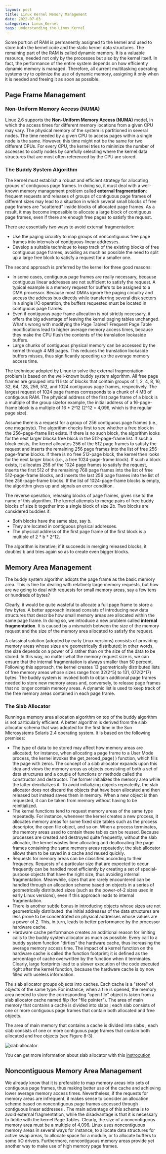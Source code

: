 ```yaml
---
layout: post
title: Linux Kernel Memory Management
date: 2022-07-03
categories: Linux_Kernel
tags: Understanding_the_Linux_Kernel
---
```


Some portion of RAM is permanently assigned to the kernel and used to store both the kernel code and the static kernel data structures. The remaining part of the RAM is called dynamic memory. It is a valuable resource, needed not only by the processes but also by the kernel itself. In fact, the performance of the entire system depends on how efficiently dynamic memory is managed. Therefore, all current multitasking operating systems try to optimize the use of dynamic memory, assigning it only when it is needed and freeing it as soon as possible.

## Page Frame Management

### Non-Uniform Memory Access (NUMA)

Linux 2.6 supports the **Non-Uniform Memory Access (NUMA)** model, in which the access times for different memory locations from a given CPU may vary. The physical memory of the system is partitioned in several nodes. The time needed by a given CPU to access pages within a single node is the same. However, this time might not be the same for two different CPUs. For every CPU, the kernel tries to minimize the number of accesses to costly nodes by carefully selecting where the kernel data structures that are most often referenced by the CPU are stored.

### The Buddy System Algorithm

The kernel must establish a robust and efficient strategy for allocating groups of contiguous page frames. In doing so, it must deal with a well-known memory management problem called **external fragmentation**: frequent requests and releases of groups of contiguous page frames of different sizes may lead to a situation in which several small blocks of free page frames are "scattered" inside blocks of allocated page frames. As a result, it may become impossible to allocate a large block of contiguous page frames, even if there are enough free pages to satisfy the request.

There are essentially two ways to avoid external fragmentation:

* Use the paging circuitry to map groups of noncontiguous free page frames into intervals of contiguous linear addresses.
* Develop a suitable technique to keep track of the existing blocks of free contiguous page frames, avoiding as much as possible the need to split up a large free block to satisfy a request for a smaller one.

The second approach is preferred by the kernel for three good reasons:

* In some cases, contiguous page frames are really necessary, because contiguous linear addresses are not sufficient to satisfy the request. A typical example is a memory request for buffers to be assigned to a DMA processor. Because most DMAs ignore the paging circuitry and access the address bus directly while transferring several disk sectors in a single I/O operation, the buffers requested must be located in contiguous page frames.
* Even if contiguous page frame allocation is not strictly necessary, it offers the big advantage of leaving the kernel paging tables unchanged. What's wrong with modifying the Page Tables? Frequent Page Table modifications lead to higher average memory access times, because they make the CPU flush the contents of the translation lookaside buffers.
* Large chunks of contiguous physical memory can be accessed by the kernel through 4 MB pages. This reduces the translation lookaside buffers misses, thus significantly speeding up the average memory access time.

The technique adopted by Linux to solve the external fragmentation problem is based on the well-known buddy system algorithm. All free page frames are grouped into 11 lists of blocks that contain groups of 1, 2, 4, 8, 16, 32, 64, 128, 256, 512, and 1024 contiguous page frames, respectively. The largest request of 1024 page frames corresponds to a chunk of 4 MB of contiguous RAM. The physical address of the first page frame of a block is a multiple of the group sizefor example, the initial address of a 16-page-frame block is a multiple of 16 * 2^12 (2^12 = 4,096, which is the regular page size).

Assume there is a request for a group of 256 contiguous page frames (i.e., one megabyte). The algorithm checks first to see whether a free block in the 256-page-frame list exists. If there is no such block, the algorithm looks for the next larger blocka free block in the 512-page-frame list. If such a block exists, the kernel allocates 256 of the 512 page frames to satisfy the request and inserts the remaining 256 page frames into the list of free 256-page-frame blocks. If there is no free 512-page block, the kernel then looks for the next larger block (i.e., a free 1024-page-frame block). If such a block exists, it allocates 256 of the 1024 page frames to satisfy the request, inserts the first 512 of the remaining 768 page frames into the list of free 512-page-frame blocks, and inserts the last 256 page frames into the list of free 256-page-frame blocks. If the list of 1024-page-frame blocks is empty, the algorithm gives up and signals an error condition.

The reverse operation, releasing blocks of page frames, gives rise to the name of this algorithm. The kernel attempts to merge pairs of free buddy blocks of size b together into a single block of size 2b. Two blocks are considered buddies if:

* Both blocks have the same size, say b.
* They are located in contiguous physical addresses.
* The physical address of the first page frame of the first block is a multiple of 2 \* b \* 2^12.

The algorithm is iterative; if it succeeds in merging released blocks, it doubles b and tries again so as to create even bigger blocks.

## Memory Area Management

The buddy system algorithm adopts the page frame as the basic memory area. This is fine for dealing with relatively large memory requests, but how are we going to deal with requests for small memory areas, say a few tens or hundreds of bytes?

Clearly, it would be quite wasteful to allocate a full page frame to store a few bytes. A better approach instead consists of introducing new data structures that describe how small memory areas are allocated within the same page frame. In doing so, we introduce a new problem called **internal fragmentation**. It is caused by a mismatch between the size of the memory request and the size of the memory area allocated to satisfy the request.

A classical solution (adopted by early Linux versions) consists of providing memory areas whose sizes are geometrically distributed; in other words, the size depends on a power of 2 rather than on the size of the data to be stored. In this way, no matter what the memory request size is, we can ensure that the internal fragmentation is always smaller than 50 percent. Following this approach, the kernel creates 13 geometrically distributed lists of free memory areas whose sizes range from 32(2^5) to 131, 072(2^17) bytes. The buddy system is invoked both to obtain additional page frames needed to store new memory areas and, conversely, to release page frames that no longer contain memory areas. A dynamic list is used to keep track of the free memory areas contained in each page frame.

### The Slab Allocator

Running a memory area allocation algorithm on top of the buddy algorithm is not particularly efficient. A better algorithm is derived from the slab allocator schema that was adopted for the first time in the Sun Microsystems Solaris 2.4 operating system. It is based on the following premises:

* The type of data to be stored may affect how memory areas are allocated; for instance, when allocating a page frame to a User Mode process, the kernel invokes the get_zeroed_page( ) function, which fills the page with zeros. The concept of a slab allocator expands upon this idea and views the memory areas as objects consisting of both a set of data structures and a couple of functions or methods called the constructor and destructor. The former initializes the memory area while the latter deinitializes it. To avoid initializing objects repeatedly, the slab allocator does not discard the objects that have been allocated and then released but instead saves them in memory. When a new object is then requested, it can be taken from memory without having to be reinitialized.
* The kernel functions tend to request memory areas of the same type repeatedly. For instance, whenever the kernel creates a new process, it allocates memory areas for some fixed size tables such as the process descriptor, the open file object, and so on. When a process terminates, the memory areas used to contain these tables can be reused. Because processes are created and destroyed quite frequently, without the slab allocator, the kernel wastes time allocating and deallocating the page frames containing the same memory areas repeatedly; the slab allocator allows them to be saved in a cache and reused quickly.
* Requests for memory areas can be classified according to their frequency. Requests of a particular size that are expected to occur frequently can be handled most efficiently by creating a set of special-purpose objects that have the right size, thus avoiding internal fragmentation. Meanwhile, sizes that are rarely encountered can be handled through an allocation scheme based on objects in a series of geometrically distributed sizes (such as the power-of-2 sizes used in early Linux versions), even if this approach leads to internal fragmentation.
* There is another subtle bonus in introducing objects whose sizes are not geometrically distributed: the initial addresses of the data structures are less prone to be concentrated on physical addresses whose values are a power of 2. This, in turn, leads to better performance by the processor hardware cache.
* Hardware cache performance creates an additional reason for limiting calls to the buddy system allocator as much as possible. Every call to a buddy system function "dirties" the hardware cache, thus increasing the average memory access time. The impact of a kernel function on the hardware cache is called the function footprint; it is defined as the percentage of cache overwritten by the function when it terminates. Clearly, large footprints lead to a slower execution of the code executed right after the kernel function, because the hardware cache is by now filled with useless information.

The slab allocator groups objects into caches. Each cache is a "store" of objects of the same type. For instance, when a file is opened, the memory area needed to store the corresponding "open file" object is taken from a slab allocator cache named filp (for "file pointer"). The area of main memory that contains a cache is divided into slabs ; each slab consists of one or more contiguous page frames that contain both allocated and free objects.

The area of main memory that contains a cache is divided into slabs ; each slab consists of one or more contiguous page frames that contain both allocated and free objects (see Figure 8-3).

![slab allocator](https://github.com/SaltyFish123/SaltyFish123.github.io/blob/master/_posts/images/linux_kernel/figure_8_3.png?raw=true)

You can get more information about slab allocator with this [instrocution](https://hammertux.github.io/slab-allocator#:~:text=The%20slab%20allocator%20in%20Linux%20sits%20on%20top,used%20objects%20available%20for%20allocation%20in%20the%20kernel.)

## Noncontiguous Memory Area Management

We already know that it is preferable to map memory areas into sets of contiguous page frames, thus making better use of the cache and achieving lower average memory access times. Nevertheless, if the requests for memory areas are infrequent, it makes sense to consider an allocation scheme based on noncontiguous page frames accessed through contiguous linear addresses . The main advantage of this schema is to avoid external fragmentation, while the disadvantage is that it is necessary to fiddle with the kernel Page Tables. Clearly, the size of a noncontiguous memory area must be a multiple of 4,096. Linux uses noncontiguous memory areas in several ways for instance, to allocate data structures for active swap areas, to allocate space for a module, or to allocate buffers to some I/O drivers. Furthermore, noncontiguous memory areas provide yet another way to make use of high memory page frames.
